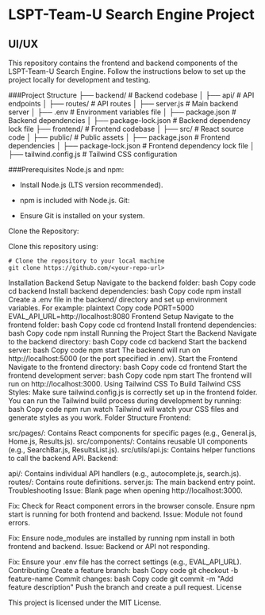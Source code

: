 # LSPT-Team-U Search Engine Project
## UI/UX
This repository contains the frontend and backend components of the LSPT-Team-U Search Engine. Follow the instructions below to set up the project locally for development and testing.

###Project Structure
├── backend/               # Backend codebase
│   ├── api/               # API endpoints
│   ├── routes/            # API routes
│   ├── server.js          # Main backend server
│   ├── .env               # Environment variables file
│   ├── package.json       # Backend dependencies
│   ├── package-lock.json  # Backend dependency lock file
├── frontend/              # Frontend codebase
│   ├── src/               # React source code
│   ├── public/            # Public assets
│   ├── package.json       # Frontend dependencies
│   ├── package-lock.json  # Frontend dependency lock file
│   ├── tailwind.config.js # Tailwind CSS configuration

###Prerequisites
Node.js and npm:

  - Install Node.js (LTS version recommended).
  - npm is included with Node.js.
Git:

  - Ensure Git is installed on your system.

Clone the Repository:

Clone this repository using:
```shell
# Clone the repository to your local machine
git clone https://github.com/<your-repo-url>
```

Installation
Backend Setup
Navigate to the backend folder:
bash
Copy code
cd backend
Install backend dependencies:
bash
Copy code
npm install
Create a .env file in the backend/ directory and set up environment variables. For example:
plaintext
Copy code
PORT=5000
EVAL_API_URL=http://localhost:8080
Frontend Setup
Navigate to the frontend folder:
bash
Copy code
cd frontend
Install frontend dependencies:
bash
Copy code
npm install
Running the Project
Start the Backend
Navigate to the backend directory:
bash
Copy code
cd backend
Start the backend server:
bash
Copy code
npm start
The backend will run on http://localhost:5000 (or the port specified in .env).
Start the Frontend
Navigate to the frontend directory:
bash
Copy code
cd frontend
Start the frontend development server:
bash
Copy code
npm start
The frontend will run on http://localhost:3000.
Using Tailwind CSS
To Build Tailwind CSS Styles:
Make sure tailwind.config.js is correctly set up in the frontend folder.
You can run the Tailwind build process during development by running:
bash
Copy code
npm run watch
Tailwind will watch your CSS files and generate styles as you work.
Folder Structure
Frontend:

src/pages/: Contains React components for specific pages (e.g., General.js, Home.js, Results.js).
src/components/: Contains reusable UI components (e.g., SearchBar.js, ResultsList.js).
src/utils/api.js: Contains helper functions to call the backend API.
Backend:

api/: Contains individual API handlers (e.g., autocomplete.js, search.js).
routes/: Contains route definitions.
server.js: The main backend entry point.
Troubleshooting
Issue: Blank page when opening http://localhost:3000.

Fix: Check for React component errors in the browser console.
Ensure npm start is running for both frontend and backend.
Issue: Module not found errors.

Fix: Ensure node_modules are installed by running npm install in both frontend and backend.
Issue: Backend or API not responding.

Fix: Ensure your .env file has the correct settings (e.g., EVAL_API_URL).
Contributing
Create a feature branch:
bash
Copy code
git checkout -b feature-name
Commit changes:
bash
Copy code
git commit -m "Add feature description"
Push the branch and create a pull request.
License

This project is licensed under the MIT License.
